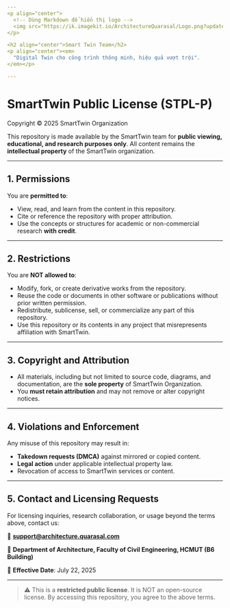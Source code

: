 ```yaml
---
<p align="center">
  <!-- Dùng Markdown để hiển thị logo -->
  <img src="https://ik.imagekit.io/ArchitectureQuarasal/Logo.png?updatedAt=1753385445024" style="max-width:100%; width:100%;" alt="Logo" />
</p>

<h2 align="center">Smart Twin Team</h2>
<p align="center"><em>
  "Digital Twin cho công trình thông minh, hiệu quả vượt trội".
</em></p>

---
```

# SmartTwin Public License (STPL-P)

Copyright © 2025 SmartTwin Organization

This repository is made available by the SmartTwin team for **public viewing, educational, and research purposes only**. All content remains the **intellectual property** of the SmartTwin organization.

---

## 1. Permissions

You are **permitted to**:

- View, read, and learn from the content in this repository.
- Cite or reference the repository with proper attribution.
- Use the concepts or structures for academic or non-commercial research **with credit**.

---

## 2. Restrictions

You are **NOT allowed to**:

- Modify, fork, or create derivative works from the repository.
- Reuse the code or documents in other software or publications without prior written permission.
- Redistribute, sublicense, sell, or commercialize any part of this repository.
- Use this repository or its contents in any project that misrepresents affiliation with SmartTwin.

---

## 3. Copyright and Attribution

- All materials, including but not limited to source code, diagrams, and documentation, are the **sole property** of SmartTwin Organization.
- You **must retain attribution** and may not remove or alter copyright notices.

---

## 4. Violations and Enforcement

Any misuse of this repository may result in:

- **Takedown requests (DMCA)** against mirrored or copied content.
- **Legal action** under applicable intellectual property law.
- Revocation of access to SmartTwin services or content.

---

## 5. Contact and Licensing Requests

For licensing inquiries, research collaboration, or usage beyond the terms above, contact us:

📧 **support@architecture.quarasal.com**

📌 **Department of Architecture, Faculty of Civil Engineering, HCMUT (B6 Building)**

📅 **Effective Date**: July 22, 2025

---

> ⚠️ This is a **restricted public license**. It is NOT an open-source license. By accessing this repository, you agree to the above terms.

